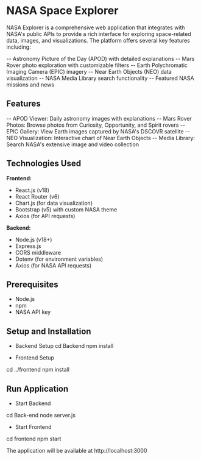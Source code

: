 # NASA Space Explorer

NASA Explorer is a comprehensive web application that integrates with NASA's public APIs to provide a rich interface for exploring space-related data, images, and visualizations. The platform offers several key features including:

-- Astronomy Picture of the Day (APOD) with detailed explanations
-- Mars Rover photo exploration with customizable filters
-- Earth Polychromatic Imaging Camera (EPIC) imagery
-- Near Earth Objects (NEO) data visualization
-- NASA Media Library search functionality
-- Featured NASA missions and news

## Features 

-- APOD Viewer: Daily astronomy images with explanations
-- Mars Rover Photos: Browse photos from Curiosity, Opportunity, and Spirit rovers
-- EPIC Gallery: View Earth images captured by NASA's DSCOVR satellite
-- NEO Visualization: Interactive chart of Near Earth Objects
-- Media Library: Search NASA's extensive image and video collection

## Technologies Used 

**Frontend:**

- React.js (v18)
- React Router (v6)
- Chart.js (for data visualization)
- Bootstrap (v5) with custom NASA theme
- Axios (for API requests)

**Backend:**

- Node.js (v18+)
- Express.js
- CORS middleware
- Dotenv (for environment variables)
- Axios (for NASA API requests)

## Prerequisites

- Node.js
- npm 
- NASA API key 

## Setup and Installation

- Backend Setup
cd Backend
npm install

- Frontend Setup 

cd ../frontend
npm install

## Run Application

- Start Backend 

cd Back-end
node server.js

- Start Frontend 

cd frontend
npm start 

The application will be available at http://localhost:3000